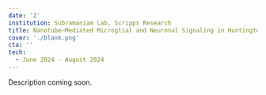 ```yaml
---
date: '2'
institution: Subramaniam Lab, Scripps Research
title: Nanotube–Mediated Microglial and Neuronal Signaling in Huntington's
cover: './blank.png'
cta: ''
tech:
  - June 2024 - August 2024
---
```


Description coming soon.